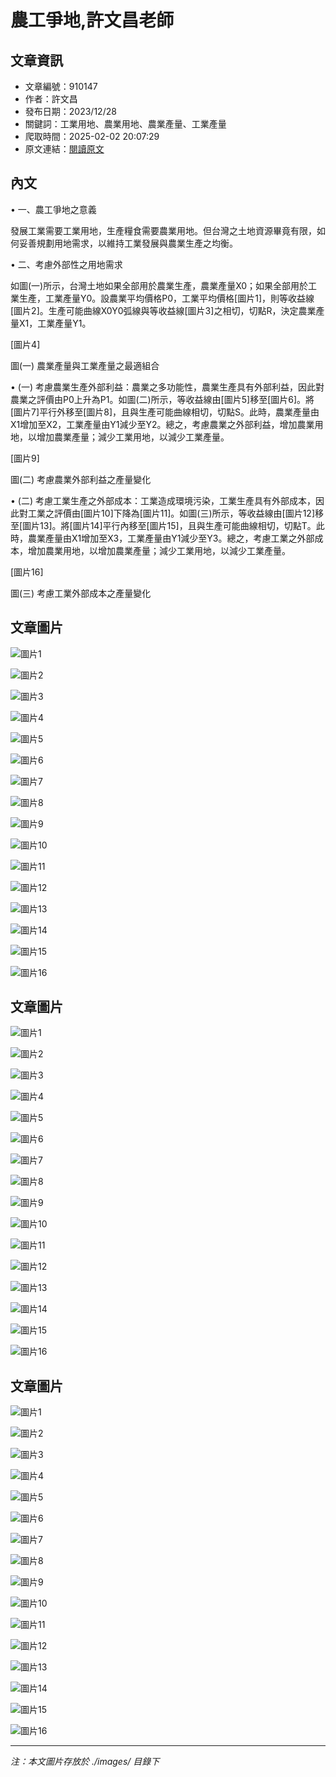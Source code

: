 # 農工爭地,許文昌老師

## 文章資訊
- 文章編號：910147
- 作者：許文昌
- 發布日期：2023/12/28
- 關鍵詞：工業用地、農業用地、農業產量、工業產量
- 爬取時間：2025-02-02 20:07:29
- 原文連結：[閱讀原文](https://real-estate.get.com.tw/Columns/detail.aspx?no=910147)

## 內文
• 一、農工爭地之意義

發展工業需要工業用地，生產糧食需要農業用地。但台灣之土地資源畢竟有限，如何妥善規劃用地需求，以維持工業發展與農業生產之均衡。

• 二、考慮外部性之用地需求

如圖(一)所示，台灣土地如果全部用於農業生產，農業產量X0；如果全部用於工業生產，工業產量Y0。設農業平均價格P0，工業平均價格[圖片1]，則等收益線[圖片2]。生產可能曲線X0Y0弧線與等收益線[圖片3]之相切，切點R，決定農業產量X1，工業產量Y1。

[圖片4]

圖(一) 農業產量與工業產量之最適組合

• (一) 考慮農業生產外部利益：農業之多功能性，農業生產具有外部利益，因此對農業之評價由P0上升為P1。如圖(二)所示，等收益線由[圖片5]移至[圖片6]。將[圖片7]平行外移至[圖片8]，且與生產可能曲線相切，切點S。此時，農業產量由X1增加至X2，工業產量由Y1減少至Y2。總之，考慮農業之外部利益，增加農業用地，以增加農業產量；減少工業用地，以減少工業產量。

[圖片9]

圖(二) 考慮農業外部利益之產量變化

• (二) 考慮工業生產之外部成本：工業造成環境污染，工業生產具有外部成本，因此對工業之評價由[圖片10]下降為[圖片11]。如圖(三)所示，等收益線由[圖片12]移至[圖片13]。將[圖片14]平行內移至[圖片15]，且與生產可能曲線相切，切點T。此時，農業產量由X1增加至X3，工業產量由Y1減少至Y3。總之，考慮工業之外部成本，增加農業用地，以增加農業產量；減少工業用地，以減少工業產量。

[圖片16]

圖(三) 考慮工業外部成本之產量變化

## 文章圖片

![圖片1](./images/910147_6a4d9376.png)

![圖片2](./images/910147_280884d7.png)

![圖片3](./images/910147_280884d7.png)

![圖片4](./images/910147_e3f3832b.jpg)

![圖片5](./images/910147_280884d7.png)

![圖片6](./images/910147_6536fe09.png)

![圖片7](./images/910147_6536fe09.png)

![圖片8](./images/910147_a85b5f1e.png)

![圖片9](./images/910147_0a92adc5.jpg)

![圖片10](./images/910147_6a4d9376.png)

![圖片11](./images/910147_0966c0cf.png)

![圖片12](./images/910147_280884d7.png)

![圖片13](./images/910147_e75486aa.png)

![圖片14](./images/910147_e75486aa.png)

![圖片15](./images/910147_2d8cc44f.png)

![圖片16](./images/910147_7c276c69.jpg)

## 文章圖片

![圖片1](./images/910147_6a4d9376.png)

![圖片2](./images/910147_280884d7.png)

![圖片3](./images/910147_280884d7.png)

![圖片4](./images/910147_e3f3832b.jpg)

![圖片5](./images/910147_280884d7.png)

![圖片6](./images/910147_6536fe09.png)

![圖片7](./images/910147_6536fe09.png)

![圖片8](./images/910147_a85b5f1e.png)

![圖片9](./images/910147_0a92adc5.jpg)

![圖片10](./images/910147_6a4d9376.png)

![圖片11](./images/910147_0966c0cf.png)

![圖片12](./images/910147_280884d7.png)

![圖片13](./images/910147_e75486aa.png)

![圖片14](./images/910147_e75486aa.png)

![圖片15](./images/910147_2d8cc44f.png)

![圖片16](./images/910147_7c276c69.jpg)

## 文章圖片

![圖片1](./images/910147_6a4d9376.png)

![圖片2](./images/910147_280884d7.png)

![圖片3](./images/910147_280884d7.png)

![圖片4](./images/910147_e3f3832b.jpg)

![圖片5](./images/910147_280884d7.png)

![圖片6](./images/910147_6536fe09.png)

![圖片7](./images/910147_6536fe09.png)

![圖片8](./images/910147_a85b5f1e.png)

![圖片9](./images/910147_0a92adc5.jpg)

![圖片10](./images/910147_6a4d9376.png)

![圖片11](./images/910147_0966c0cf.png)

![圖片12](./images/910147_280884d7.png)

![圖片13](./images/910147_e75486aa.png)

![圖片14](./images/910147_e75486aa.png)

![圖片15](./images/910147_2d8cc44f.png)

![圖片16](./images/910147_7c276c69.jpg)


---
*注：本文圖片存放於 ./images/ 目錄下*
